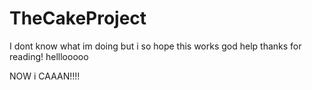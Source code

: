 # TheCakeProject
I dont know what im doing
but i so hope this works
god help
thanks for reading!
helllooooo

NOW i CAAAN!!!!
